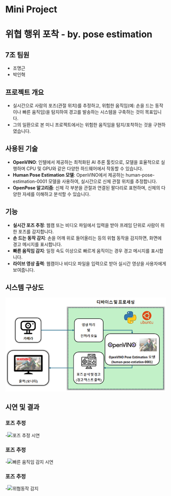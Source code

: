 # Mini Project


# 위협 행위 포착 - by. pose estimation


## 7조 팀원
- 조명근
- 박인혁


## 프로젝트 개요
- 실시간으로 사람의 포즈(관절 위치)를 추정하고, 위험한 움직임(예: 손을 드는 동작이나 빠른 움직임)을 탐지하여 경고를 발송하는 시스템을 구축하는 것이 목표입니다.
- 그의 일환으로 본 미니 프로젝트에서는 위험한 움직임을 탐지/포착하는 것을 구현하였습니다.


## 사용된 기술
- **OpenVINO**: 인텔에서 제공하는 최적화된 AI 추론 툴킷으로, 모델을 효율적으로 실행하며 CPU 및 GPU와 같은 다양한 하드웨어에서 작동할 수 있습니다.
- **Human Pose Estimation 모델**: OpenVINO에서 제공하는 human-pose-estimation-0001 모델을 사용하여, 실시간으로 신체 관절 위치를 추정합니다.
- **OpenPose 알고리즘**: 신체 각 부분을 관절과 연결된 팔다리로 표현하며, 신체의 다양한 자세를 이해하고 분석할 수 있습니다.


## 기능
- **실시간 포즈 추정**: 웹캠 또는 비디오 파일에서 입력을 받아 프레임 단위로 사람이 취한 포즈를 감지합니다.
- **손 드는 동작 감지**: 손을 어깨 위로 들어올리는 등의 위협 동작을 감지하면, 화면에 경고 메시지를 표시합니다.
- **빠른 움직임 감지**: 일정 속도 이상으로 빠르게 움직이는 경우 경고 메시지를 표시합니다.
- **라이브 영상 출력**: 웹캠이나 비디오 파일을 입력으로 받아 실시간 영상을 사용자에게 보여줍니다.


## 시스템 구상도
![시스템 구상도](image/system1.png)


## 시연 및 결과
### 포즈 추정
-![포즈 추정 시연](image/demo1.gif)

### 포즈 추정
-![빠른 움직임 감지 시연](image/demo2.gif)

### 포즈 추정
-![위협동작 감지](image/demo3.gif)


